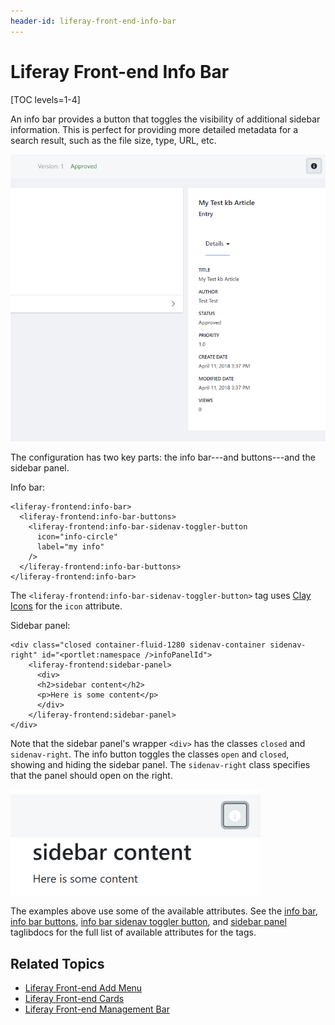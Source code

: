 ```yaml
---
header-id: liferay-front-end-info-bar
---
```


# Liferay Front-end Info Bar

[TOC levels=1-4]

An info bar provides a button that toggles the visibility of additional sidebar 
information. This is perfect for providing more detailed metadata for a search 
result, such as the file size, type, URL, etc. 

![Figure 1: The info bar tags create a sidebar panel toggler that reveals additional info.](../../../../../images/liferay-frontend-taglib-info-bar-article.png)

The configuration has two key parts: the info bar---and buttons---and the
sidebar panel. 

Info bar:

```markup
<liferay-frontend:info-bar>
  <liferay-frontend:info-bar-buttons>
    <liferay-frontend:info-bar-sidenav-toggler-button
      icon="info-circle"
      label="my info"
    />
  </liferay-frontend:info-bar-buttons>
</liferay-frontend:info-bar>
```

The `<liferay-frontend:info-bar-sidenav-toggler-button>` tag uses 
[Clay Icons](/docs/7-2/reference/-/knowledge_base/r/clay-icons) 
for the `icon` attribute. 

Sidebar panel:

```markup
<div class="closed container-fluid-1280 sidenav-container sidenav-right" id="<portlet:namespace />infoPanelId">
    <liferay-frontend:sidebar-panel>
      <div>
      <h2>sidebar content</h2>
      <p>Here is some content</p>
      </div>
    </liferay-frontend:sidebar-panel>
</div>
```

Note that the sidebar panel's wrapper `<div>` has the classes `closed` and 
`sidenav-right`. The info button toggles the classes `open` and `closed`, 
showing and hiding the sidebar panel. The `sidenav-right` class specifies that 
the panel should open on the right.

![Figure 2: The info bar tags create a sidebar panel toggler that reveals additional info.](../../../../../images/liferay-frontend-taglib-info-bar.png)

The examples above use some of the available attributes. See the 
[info bar](@app-ref@/foundation/latest/taglibdocs/liferay-frontend/info-bar.html), 
[info bar buttons](@app-ref@/foundation/latest/taglibdocs/liferay-frontend/info-bar-buttons.html), 
[info bar sidenav toggler button](@app-ref@/foundation/latest/taglibdocs/liferay-frontend/info-bar-sidenav-toggler-button.html), 
and 
[sidebar panel](@app-ref@/foundation/latest/taglibdocs/liferay-frontend/sidebar-panel.html) 
taglibdocs for the full list of available attributes for the tags. 

## Related Topics

- [Liferay Front-end Add Menu](/docs/7-2/reference/-/knowledge_base/r/liferay-front-end-add-menu)
- [Liferay Front-end Cards](/docs/7-2/reference/-/knowledge_base/r/liferay-front-end-cards)
- [Liferay Front-end Management Bar](/docs/7-2/reference/-/knowledge_base/r/liferay-front-end-management-bar)


